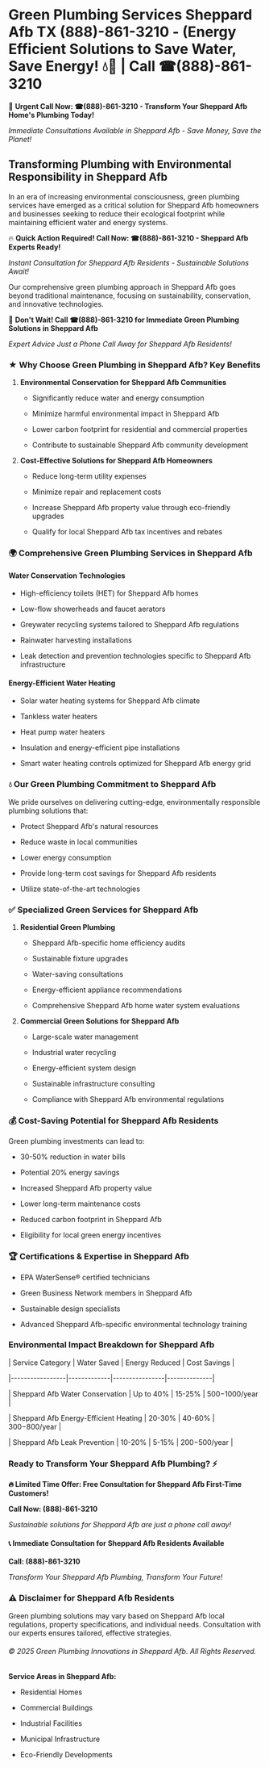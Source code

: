 # Green Plumbing Services Sheppard Afb TX (888)-861-3210 - (Energy Efficient Solutions to Save Water, Save Energy! 💧🌿 | Call ☎(888)-861-3210

🚨 **Urgent Call Now: ☎(888)-861-3210 - Transform Your Sheppard Afb Home's Plumbing Today!**
*Immediate Consultations Available in Sheppard Afb - Save Money, Save the Planet!*

## Transforming Plumbing with Environmental Responsibility in Sheppard Afb

In an era of increasing environmental consciousness, green plumbing services have emerged as a critical solution for Sheppard Afb homeowners and businesses seeking to reduce their ecological footprint while maintaining efficient water and energy systems. 

🔥 **Quick Action Required! Call Now: ☎(888)-861-3210 - Sheppard Afb Experts Ready!**
*Instant Consultation for Sheppard Afb Residents - Sustainable Solutions Await!*

Our comprehensive green plumbing approach in Sheppard Afb goes beyond traditional maintenance, focusing on sustainability, conservation, and innovative technologies.

🚨 **Don't Wait! Call ☎(888)-861-3210 for Immediate Green Plumbing Solutions in Sheppard Afb**
*Expert Advice Just a Phone Call Away for Sheppard Afb Residents!*

### ★ Why Choose Green Plumbing in Sheppard Afb? Key Benefits

1. **Environmental Conservation for Sheppard Afb Communities** 
   - Significantly reduce water and energy consumption
   - Minimize harmful environmental impact in Sheppard Afb
   - Lower carbon footprint for residential and commercial properties
   - Contribute to sustainable Sheppard Afb community development

2. **Cost-Effective Solutions for Sheppard Afb Homeowners** 
   - Reduce long-term utility expenses
   - Minimize repair and replacement costs
   - Increase Sheppard Afb property value through eco-friendly upgrades
   - Qualify for local Sheppard Afb tax incentives and rebates

### 🌍 Comprehensive Green Plumbing Services in Sheppard Afb

#### Water Conservation Technologies
- High-efficiency toilets (HET) for Sheppard Afb homes
- Low-flow showerheads and faucet aerators
- Greywater recycling systems tailored to Sheppard Afb regulations
- Rainwater harvesting installations
- Leak detection and prevention technologies specific to Sheppard Afb infrastructure

#### Energy-Efficient Water Heating
- Solar water heating systems for Sheppard Afb climate
- Tankless water heaters
- Heat pump water heaters
- Insulation and energy-efficient pipe installations
- Smart water heating controls optimized for Sheppard Afb energy grid

### 💧 Our Green Plumbing Commitment to Sheppard Afb

We pride ourselves on delivering cutting-edge, environmentally responsible plumbing solutions that:
- Protect Sheppard Afb's natural resources
- Reduce waste in local communities
- Lower energy consumption
- Provide long-term cost savings for Sheppard Afb residents
- Utilize state-of-the-art technologies

### ✅ Specialized Green Services for Sheppard Afb

1. **Residential Green Plumbing**
   - Sheppard Afb-specific home efficiency audits
   - Sustainable fixture upgrades
   - Water-saving consultations
   - Energy-efficient appliance recommendations
   - Comprehensive Sheppard Afb home water system evaluations

2. **Commercial Green Solutions for Sheppard Afb**
   - Large-scale water management
   - Industrial water recycling
   - Energy-efficient system design
   - Sustainable infrastructure consulting
   - Compliance with Sheppard Afb environmental regulations

### 💰 Cost-Saving Potential for Sheppard Afb Residents

Green plumbing investments can lead to:
- 30-50% reduction in water bills
- Potential 20% energy savings
- Increased Sheppard Afb property value
- Lower long-term maintenance costs
- Reduced carbon footprint in Sheppard Afb
- Eligibility for local green energy incentives

### 🏆 Certifications & Expertise in Sheppard Afb

- EPA WaterSense® certified technicians
- Green Business Network members in Sheppard Afb
- Sustainable design specialists
- Advanced Sheppard Afb-specific environmental technology training

### Environmental Impact Breakdown for Sheppard Afb

| Service Category | Water Saved | Energy Reduced | Cost Savings |
|-----------------|-------------|----------------|--------------|
| Sheppard Afb Water Conservation | Up to 40% | 15-25% | $500-$1000/year |
| Sheppard Afb Energy-Efficient Heating | 20-30% | 40-60% | $300-$800/year |
| Sheppard Afb Leak Prevention | 10-20% | 5-15% | $200-$500/year |

### Ready to Transform Your Sheppard Afb Plumbing? ⚡

**🔥 Limited Time Offer: Free Consultation for Sheppard Afb First-Time Customers!**

**Call Now: (888)-861-3210**
*Sustainable solutions for Sheppard Afb are just a phone call away!*

#### 📞 Immediate Consultation for Sheppard Afb Residents Available

**Call: (888)-861-3210**
*Transform Your Sheppard Afb Plumbing, Transform Your Future!*

### ⚠️ Disclaimer for Sheppard Afb Residents

Green plumbing solutions may vary based on Sheppard Afb local regulations, property specifications, and individual needs. Consultation with our experts ensures tailored, effective strategies.

###### © 2025 Green Plumbing Innovations in Sheppard Afb. All Rights Reserved.

**Service Areas in Sheppard Afb:** 
- Residential Homes
- Commercial Buildings
- Industrial Facilities
- Municipal Infrastructure
- Eco-Friendly Developments